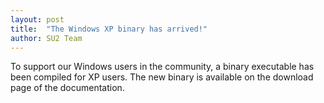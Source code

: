 ```yaml
---
layout: post
title:  "The Windows XP binary has arrived!"
author: SU2 Team
---
```


To support our Windows users in the community, a 
binary executable has been compiled for XP users. 
The new binary is available on the download page of
the documentation. 
